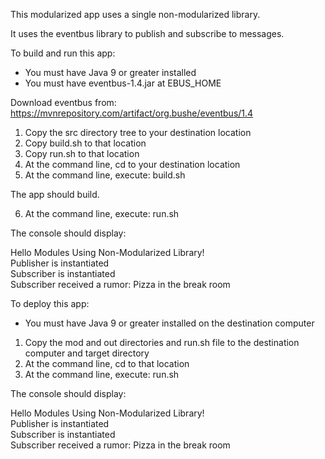 This modularized app uses a single non-modularized library.

It uses the eventbus library to publish and subscribe to messages.

To build and run this app:

- You must have Java 9 or greater installed
- You must have eventbus-1.4.jar at EBUS_HOME

Download eventbus from: 
https://mvnrepository.com/artifact/org.bushe/eventbus/1.4

1. Copy the src directory tree to your destination location
2. Copy build.sh to that location
3. Copy run.sh to that location
4. At the command line, cd to your destination location
5. At the command line, execute: build.sh

The app should build.

6. At the command line, execute: run.sh

The console should display:

Hello Modules Using Non-Modularized Library!    
Publisher is instantiated  
Subscriber is instantiated  
Subscriber received a rumor: Pizza in the break room  

To deploy this app:

- You must have Java 9 or greater installed on the destination computer

1. Copy the mod and out directories and run.sh file to the destination computer and target directory
2. At the command line, cd to that location
2. At the command line, execute: run.sh

The console should display:

Hello Modules Using Non-Modularized Library!   
Publisher is instantiated  
Subscriber is instantiated  
Subscriber received a rumor: Pizza in the break room  
